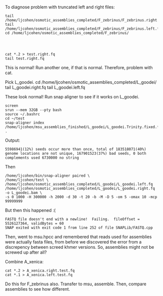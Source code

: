 To diagnose problem with truncated left and right files:


    tail /home/ljcohen/osmotic_assemblies_completed/F_zebrinus/F_zebrinus.right.fq
    tail /home/ljcohen/osmotic_assemblies_completed/F_zebrinus/F_zebrinus.left.fq
    cd /home/ljcohen/osmotic_assemblies_completed/F_zebrinus/




    cat *.2 > test.right.fq
    tail test.right.fq 

This is normal! Run another one, if that is normal. Therefore, problem with cat.

Pick L_goodei.
    cd /home/ljcohen/osmotic_assemblies_completed/L_goodei/ 
    tail L_goodei.right.fq 
    tail L_goodei.left.fq 

These look normal! Run snap aligner to see if it works on L_goodei.

    screen
    srun --mem 32GB --pty bash
    source ~/.bashrc
    cd ~/test
    snap-aligner index /home/ljcohen/msu_assemblies_finished/L_goodei/L_goodei.Trinity.fixed.fa .

Output:

    55986941(12%) seeds occur more than once, total of 183518071(40%) genome locations are not unique, 167901523(37%) bad seeds, 0 both complements used 6730000 no string

Then

    /home/ljcohen/bin/snap-aligner paired \
    /home/ljcohen/test \
    /home/ljcohen/osmotic_assemblies_completed/L_goodei/L_goodei.left.fq /home/ljcohen/osmotic_assemblies_completed/L_goodei/L_goodei.right.fq  -o L_goodei.bam \
    -s 0 1000 -H 300000 -h 2000 -d 30 -t 20 -b -M -D 5 -om 5 -omax 10 -mcp 99999999

But then this happened :(

    FASTQ file doesn't end with a newline!  Failing.  fileOffset = 5526127364, validBytes = 60
    SNAP exited with exit code 1 from line 252 of file SNAPLib/FASTQ.cpp

Then, went to msu.hpcc and remembered that reads used for assemblies were actually fasta files, from before we discovered the error from a discrepency between screed khmer versions. So, assemblies might not be screwed up after all? 

Combine A_xenica:

    cat *.2 > A_xenica.right.test.fq
    cat *.1 > A_xenica.left.test.fq

Do this for F_zebrinus also. Transfer to msu, assemble. Then, compare assemblies to see how different.
